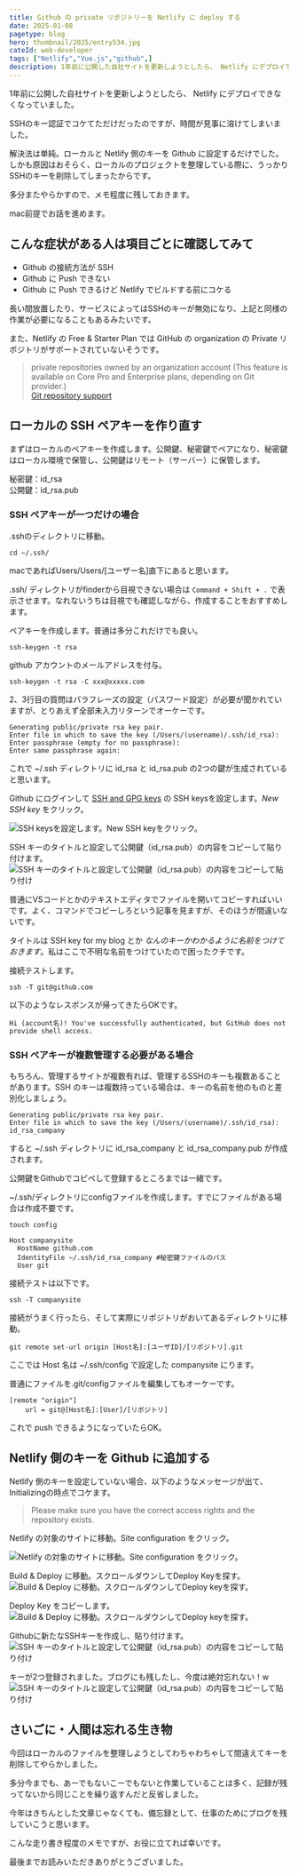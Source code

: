 ```yaml
---
title: Github の private リポジトリーを Netlify に deploy する
date: 2025-01-08
pagetype: blog
hero: thumbnail/2025/entry534.jpg
cateId: web-developer
tags: ["Netlify","Vue.js","github",]
description: 1年前に公開した自社サイトを更新しようとしたら、 Netlify にデプロイできなくなりました。ローカルと Netlify 側のキーを Github に設定するだけでした。順を追って手順を解説。
---
```

1年前に公開した自社サイトを更新しようとしたら、 Netlify にデプロイできなくなっていました。

SSHのキー認証でコケてただけだったのですが、時間が見事に溶けてしまいました。

解決法は単純。ローカルと Netlify 側のキーを Github に設定するだけでした。しかも原因はおそらく、ローカルのプロジェクトを整理している際に、うっかりSSHのキーを削除してしまったからです。

多分またやらかすので、メモ程度に残しておきます。

<prof></prof>

mac前提でお話を進めます。

## こんな症状がある人は項目ごとに確認してみて
* Github の接続方法が SSH
* Github に Push できない
* Github に Push できるけど Netlify でビルドする前にコケる

長い間放置したり、サービスによってはSSHのキーが無効になり、上記と同様の作業が必要になることもあるみたいです。

また、Netlify の Free & Starter Plan では GitHub の organization の Private リポジトリがサポートされていないそうです。

> private repositories owned by an organization account (This feature is available on Core Pro and Enterprise plans, depending on Git provider.)<br>
> [Git repository support](https://docs.netlify.com/git/overview/#git-repository-support)

## ローカルの SSH ペアキーを作り直す

まずはローカルのペアキーを作成します。公開鍵、秘密鍵でペアになり、秘密鍵はローカル環境で保管し、公開鍵はリモート（サーバー）に保管します。

秘密鍵：id_rsa<br>
公開鍵：id_rsa.pub

### SSH ペアキーが一つだけの場合
.sshのディレクトリに移動。

```shell:title=コマンド
cd ~/.ssh/
```
macであればUsers/Users/[ユーザー名]直下にあると思います。

.ssh/ ディレクトリがfinderから目視できない場合は `Command + Shift + .` で表示させます。なれないうちは目視でも確認しながら、作成することをおすすめします。

ペアキーを作成します。普通は多分これだけでも良い。

```shell:title=コマンド
ssh-keygen -t rsa
```

github アカウントのメールアドレスを付与。
```shell:title=コマンド
ssh-keygen -t rsa -C xxx@xxxxx.com
```
2、3行目の質問はパラフレーズの設定（パスワード設定）が必要か゚聞かれていますが、とりあえず全部未入力リターンでオーケーです。

```shell
Generating public/private rsa key pair.
Enter file in which to save the key (/Users/(username)/.ssh/id_rsa):
Enter passphrase (empty for no passphrase):
Enter same passphrase again:
```

これで ~/.ssh ディレクトリに id_rsa と id_rsa.pub の2つの鍵が生成されていると思います。

Github にログインして [SSH and GPG keys](https://github.com/settings/keys) の SSH keysを設定します。*New SSH key* をクリック。

![SSH keysを設定します。New SSH keyをクリック。](./images/2025/01/entry534-2.jpg)

SSH キーのタイトルと設定して公開鍵（id_rsa.pub）の内容をコピーして貼り付けます。
![SSH キーのタイトルと設定して公開鍵（id_rsa.pub）の内容をコピーして貼り付け](./images/2025/01/entry534-3.jpg)

普通にVSコードとかのテキストエディタでファイルを開いてコピーすればいいです。よく、コマンドでコピーしろという記事を見ますが、そのほうが間違いないです。

タイトルは SSH key for my blog とか *なんのキーかわかるように名前をつけておきます*。私はここで不明な名前をつけていたので困ったクチです。

接続テストします。
```shell:title=コマンド
ssh -T git@github.com
```
以下のようなレスポンスが帰ってきたらOKです。
```
Hi (account名)! You've successfully authenticated, but GitHub does not provide shell access.
```
### SSH ペアキーが複数管理する必要がある場合
もちろん、管理するサイトが複数有れば、管理するSSHのキーも複数あることがあります。SSH のキーは複数持っている場合は、キーの名前を他のものと差別化しましょう。

```shell
Generating public/private rsa key pair.
Enter file in which to save the key (/Users/(username)/.ssh/id_rsa): id_rsa_company
```

すると ~/.ssh ディレクトリに id_rsa_company と id_rsa_company.pub が作成されます。

公開鍵をGithubでコピペして登録するところまでは一緒です。

~/.ssh/ディレクトリにconfigファイルを作成します。すでにファイルがある場合は作成不要です。

```shell:title=コマンド
touch config
```

```md:title=config
Host companysite
  HostName github.com
  IdentityFile ~/.ssh/id_rsa_company #秘密鍵ファイルのパス
  User git
```
接続テストは以下です。
```shell:title=コマンド
ssh -T companysite
```
接続がうまく行ったら、そして実際にリポジトリがおいてあるディレクトリに移動。
```shell:title=コマンド
git remote set-url origin [Host名]:[ユーザID]/[リポジトリ].git
```
ここでは Host 名は ~/.ssh/config で設定した companysite にります。

普通にファイルを.git/configファイルを編集してもオーケーです。

```
[remote "origin"]
	url = git@[Host名]:[User]/[リポジトリ]
```
これで push できるようになっていたらOK。

## Netlify 側のキーを Github に追加する
Netlify 側のキーを設定していない場合、以下のようなメッセージが出て、Initializingの時点でコケます。

> Please make sure you have the correct access rights and the repository exists.

Netlify の対象のサイトに移動。Site configuration をクリック。 

![Netlify の対象のサイトに移動。Site configuration をクリック。 ](./images/2025/01/entry534-1.jpg)

Build & Deploy に移動。スクロールダウンしてDeploy Keyを探す。
![Build & Deploy に移動。スクロールダウンしてDeploy keyを探す。 ](./images/2025/01/entry534-4.jpg)

Deploy Key をコピーします。
![Build & Deploy に移動。スクロールダウンしてDeploy keyを探す。 ](./images/2025/01/entry534-5.jpg)

Githubに新たなSSHキーを作成し、貼り付けます。
![SSH キーのタイトルと設定して公開鍵（id_rsa.pub）の内容をコピーして貼り付け](./images/2025/01/entry534-3.jpg)

キーが2つ登録されました。ブログにも残したし、今度は絶対忘れない！w
![SSH キーのタイトルと設定して公開鍵（id_rsa.pub）の内容をコピーして貼り付け](./images/2025/01/entry534-6.jpg)

## さいごに・人間は忘れる生き物
今回はローカルのファイルを整理しようとしてわちゃわちゃして間違えてキーを削除してやらかしました。

多分今までも、あーでもないこーでもないと作業していることは多く、記録が残ってないから同じことを繰り返すんだと反省しました。

今年はきちんとした文章じゃなくても、備忘録として、仕事のためにブログを残していこうと思います。

こんな走り書き程度のメモですが、お役に立てれば幸いです。

最後までお読みいただきありがとうございました。
